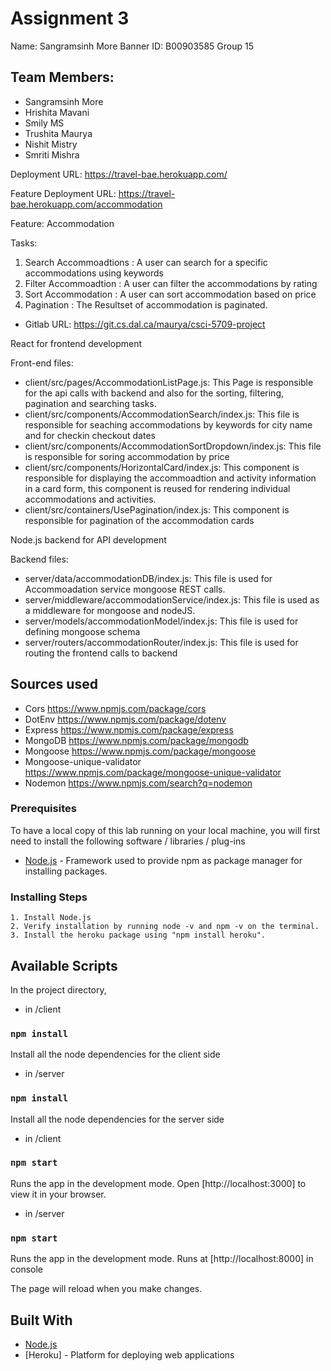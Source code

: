 # Assignment 3

Name: Sangramsinh More
Banner ID: B00903585
Group 15

## Team Members:

- Sangramsinh More
- Hrishita Mavani
- Smily MS
- Trushita Maurya
- Nishit Mistry
- Smriti Mishra

Deployment URL: https://travel-bae.herokuapp.com/

Feature Deployment URL: https://travel-bae.herokuapp.com/accommodation

Feature: Accommodation

Tasks:

1. Search Accommoadtions : A user can search for a specific accommodations using keywords
2. Filter Accommoadtion : A user can filter the accommodations by rating
3. Sort Accommodation : A user can sort accommodation based on price
4. Pagination : The Resultset of accommodation is paginated.

- Gitlab URL: https://git.cs.dal.ca/maurya/csci-5709-project

React for frontend development

Front-end files:
- client/src/pages/AccommodationListPage.js: This Page is responsible for the api calls with backend and also for the sorting, filtering, pagination and searching tasks.
- client/src/components/AccommodationSearch/index.js: This file is responsible for seaching accommodations by keywords for city name and for checkin checkout dates
- client/src/components/AccommodationSortDropdown/index.js: This file is responsible for soring accommodation by price
- client/src/components/HorizontalCard/index.js: This component is responsible for displaying the accommoadtion and activity information in a card form, this component is reused for rendering individual accommodations and activities.
- client/src/containers/UsePagination/index.js: This component is responsible for pagination of the accommodation cards

Node.js backend for API development

Backend files:
- server/data/accommodationDB/index.js: This file is used for Accommoadation service mongoose REST calls.
- server/middleware/accommodationService/index.js: This file is used as a middleware for mongoose and nodeJS.
- server/models/accommodationModel/index.js: This file is used for defining mongoose schema
- server/routers/accommodationRouter/index.js: This file is used for routing the frontend calls to backend

## Sources used

- Cors
  https://www.npmjs.com/package/cors
- DotEnv
  https://www.npmjs.com/package/dotenv
- Express
  https://www.npmjs.com/package/express
- MongoDB
  https://www.npmjs.com/package/mongodb
- Mongoose
  https://www.npmjs.com/package/mongoose
- Mongoose-unique-validator
  https://www.npmjs.com/package/mongoose-unique-validator
- Nodemon
  https://www.npmjs.com/search?q=nodemon

### Prerequisites

To have a local copy of this lab running on your local machine, you will first need to install the following software / libraries / plug-ins

- [Node.js](https://nodejs.org/en/download/) - Framework used to provide npm as package manager for installing packages.

### Installing Steps

```
1. Install Node.js
2. Verify installation by running node -v and npm -v on the terminal.
3. Install the heroku package using "npm install heroku".
```

## Available Scripts

In the project directory,

- in /client
### `npm install`

Install all the node dependencies for the client side

- in /server
### `npm install`

Install all the node dependencies for the server side

- in /client
### `npm start`

Runs the app in the development mode.
Open [http://localhost:3000] to view it in your browser.

- in /server
### `npm start`

Runs the app in the development mode.
Runs at [http://localhost:8000] in console

The page will reload when you make changes.

## Built With

- [Node.js](https://nodejs.org/en/download/)
- [Heroku] - Platform for deploying web applications
